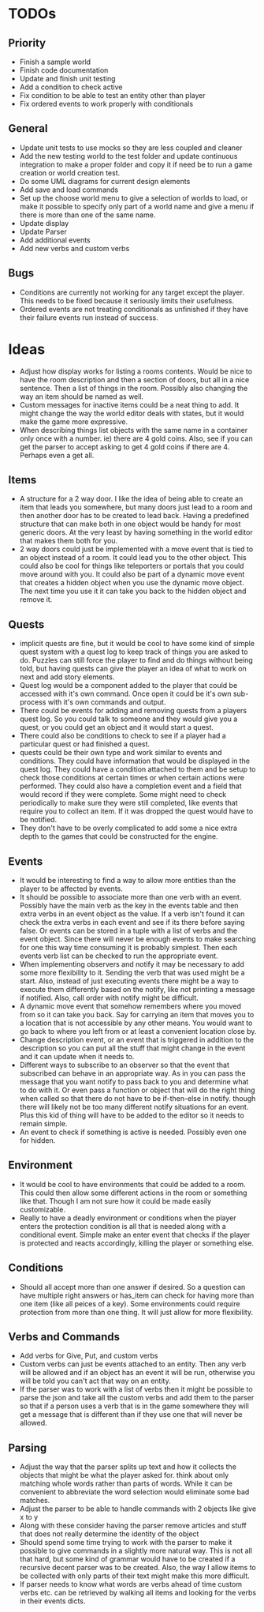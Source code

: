 TODOs
=====

Priority
--------

* Finish a sample world
* Finish code documentation
* Update and finish unit testing
* Add a condition to check active
* Fix condition to be able to test an entity other than player
* Fix ordered events to work properly with conditionals

General
-------

* Update unit tests to use mocks so they are less coupled and cleaner
* Add the new testing world to the test folder and update continuous integration to make a proper folder and copy it if need be to run a game creation or world creation test.
* Do some UML diagrams for current design elements
* Add save and load commands
* Set up the choose world menu to give a selection of worlds to load, or make it possible to specify only part of a world name and give a menu if there is more than one of the same name.
* Update display
* Update Parser
* Add additional events
* Add new verbs and custom verbs


Bugs
----

* Conditions are currently not working for any target except the player. This needs to be fixed because it seriously limits their usefulness.
* Ordered events are not treating conditionals as unfinished if they have their failure events run instead of success.


Ideas
=====

* Adjust how display works for listing a rooms contents. Would be nice to have the room description and then a section of doors, but all in a nice sentence. Then a list of things in the room. Possibly also changing the way an item should be named as well.
* Custom messages for inactive items could be a neat thing to add. It might change the way the world editor deals with states, but it would make the game more expressive.
* When describing things list objects with the same name in a container only once with a number. ie) there are 4 gold coins. Also, see if you can get the parser to accept asking to get 4 gold coins if there are 4. Perhaps even a get all.


Items
-----

* A structure for a 2 way door. I like the idea of being able to create an item that leads you somewhere, but many doors just lead to a room and then another door has to be created to lead back. Having a predefined structure that can make both in one object would be handy for most generic doors. At the very least by having something in the world editor that makes them both for you.
* 2 way doors could just be implemented with a move event that is tied to an object instead of a room. It could lead you to the other object. This could also be cool for things like teleporters or portals that you could move around with you. It could also be part of a dynamic move event that creates a hidden object when you use the dynamic move object. The next time you use it it can take you back to the hidden object and remove it.

Quests
------

* implicit quests are fine, but it would be cool to have some kind of simple quest system with a quest log to keep track of things you are asked to do. Puzzles can still force the player to find and do things without being told, but having quests can give the player an idea of what to work on next and add story elements.
* Quest log would be a component added to the player that could be accessed with it's own command. Once open it could be it's own sub-process with it's own commands and output.
* There could be events for adding and removing quests from a players quest log. So you could talk to someone and they would give you a quest, or you could get an object and it would start a quest.
* There could also be conditions to check to see if a player had a particular quest or had finished a quest.
* quests could be their own type and work similar to events and conditions. They could have information that would be displayed in the quest log. They could have a condition attached to them and be setup to check those conditions at certain times or when certain actions were performed. They could also have a completion event and a field that would record if they were complete. Some might need to check periodically to make sure they were still completed, like events that require you to collect an item. If it was dropped the quest would have to be notified.
* They don't have to be overly complicated to add some a nice extra depth to the games that could be constructed for the engine.

Events
------
* It would be interesting to find a way to allow more entities than the player to be affected by events.
* It should be possible to associate more than one verb with an event. Possibly have the main verb as the key in the events table and then extra verbs in an event object as the value. If a verb isn't found it can check the extra verbs in each event and see if its there before saying false. Or events can be stored in a tuple with a list of verbs and the event object. Since there will never be enough events to make searching for one this way time consuming it is probably simplest. Then each events verb list can be checked to run the appropriate event.
* When implementing observers and notify it may be necessary to add some more flexibility to it. Sending the verb that was used might be a start. Also, instead of just executing events there might be a way to execute them differently based on the notify, like not printing a message if notified. Also, call order with notify might be difficult.
* A dynamic move event that somehow remembers where you moved from so it can take you back. Say for carrying an item that moves you to a location that is not accessible by any other means. You would want to go back to where you left from or at least a convenient location close by.
* Change description event, or an event that is triggered in addition to the description so you can put all the stuff that might change in the event and it can update when it needs to.
* Different ways to subscribe to an observer so that the event that subscribed can behave in an appropriate way. As in you can pass the message that you want notify to pass back to you and determine what to do with it. Or even pass a function or object that will do the right thing when called so that there do not have to be if-then-else in notify. though there will likely not be too many different notify situations for an event. Plus this kid of thing will have to be added to the editor so it needs to remain simple.
* An event to check if something is active is needed. Possibly even one for hidden.


Environment
-----------
* It would be cool to have environments that could be added to a room. This could then allow some different actions in the room or something like that. Though I am not sure how it could be made easily customizable.
* Really to have a deadly environment or conditions when the player enters the protection condition is all that is needed along with a conditional event. Simple make an enter event that checks if the player is protected and reacts accordingly, killing the player or something else.

Conditions
----------
* Should all accept more than one answer if desired. So a question can have multiple right answers or has_item can check for having more than one item (like all peices of a key). Some environments could require protection from more than one thing. It will just allow for more flexibility.

Verbs and Commands
------------------
* Add verbs for Give, Put, and custom verbs
* Custom verbs can just be events attached to an entity. Then any verb will be allowed and if an object has an event it will be run, otherwise you will be told you can't act that way on an entity.
* If the parser was to work with a list of verbs then it might be possible to parse the json and take all the custom verbs and add them to the parser so that if a person uses a verb that is in the game somewhere they will get a message that is different than if they use one that will never be allowed.


Parsing
-------
* Adjust the way that the parser splits up text and how it collects the objects that might be what the player asked for. think about only matching whole words rather than parts of words. While it can be convenient to abbreviate the word selection would eliminate some bad matches.
* Adjust the parser to be able to handle commands with 2 objects like give x to y
* Along with these consider having the parser remove articles and stuff that does not really determine the identity of the object
* Should spend some time trying to work with the parser to make it possible to give commands in a slightly more natural way. This is not all that hard, but some kind of grammar would have to be created if a recursive decent parser was to be created. Also, the way I allow items to be collected with only parts of their text might make this more difficult.
* If parser needs to know what words are verbs ahead of time custom verbs etc. can be retrieved by walking all items and looking for the verbs in their events dicts.